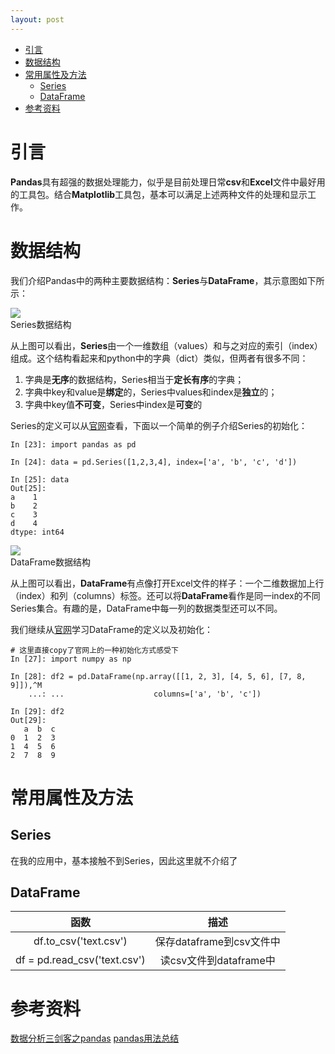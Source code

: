 ```yaml
---
layout: post 
---
```


- [引言](#引言)
- [数据结构](#数据结构)
- [常用属性及方法](#常用属性及方法)
  - [Series](#series)
  - [DataFrame](#dataframe)
- [参考资料](#参考资料)


# 引言
**Pandas**具有超强的数据处理能力，似乎是目前处理日常**csv**和**Excel**文件中最好用的工具包。结合**Matplotlib**工具包，基本可以满足上述两种文件的处理和显示工作。 

# 数据结构
我们介绍Pandas中的两种主要数据结构：**Series**与**DataFrame**，其示意图如下所示：

<div class="fig figcenter">
    <img src="https://imgconvert.csdnimg.cn/aHR0cHM6Ly91cGxvYWQtaW1hZ2VzLmppYW5zaHUuaW8vdXBsb2FkX2ltYWdlcy8xNDI1MDM1OC1jODQxYWI0Y2I3ZmY4OWY4LnBuZw?x-oss-process=image/format,png">
    <div class="figcaption">Series数据结构</div>
</div>

从上图可以看出，**Series**由一个一维数组（values）和与之对应的索引（index）组成。这个结构看起来和python中的字典（dict）类似，但两者有很多不同：
1. 字典是**无序**的数据结构，Series相当于**定长有序**的字典；
2. 字典中key和value是**绑定**的，Series中values和index是**独立**的；
3. 字典中key值**不可变**，Series中index是**可变**的

Series的定义可以从[官网](https://pandas.pydata.org/pandas-docs/stable/reference/api/pandas.Series.html)查看，下面以一个简单的例子介绍Series的初始化：

```
In [23]: import pandas as pd

In [24]: data = pd.Series([1,2,3,4], index=['a', 'b', 'c', 'd'])

In [25]: data
Out[25]:
a    1
b    2
c    3
d    4
dtype: int64
```

<div class="fig figcenter">
    <img src="https://imgconvert.csdnimg.cn/aHR0cHM6Ly91cGxvYWQtaW1hZ2VzLmppYW5zaHUuaW8vdXBsb2FkX2ltYWdlcy8xNDI1MDM1OC01MGRjOWQ1MDdjYTViMTAwLnBuZw?x-oss-process=image/format,png">
    <div class="figcaption">DataFrame数据结构</div>
</div>

从上图可以看出，**DataFrame**有点像打开Excel文件的样子：一个二维数据加上行（index）和列（columns）标签。还可以将**DataFrame**看作是同一index的不同Series集合。有趣的是，DataFrame中每一列的数据类型还可以不同。

我们继续从[官网](https://pandas.pydata.org/pandas-docs/stable/reference/frame.html)学习DataFrame的定义以及初始化：
```
# 这里直接copy了官网上的一种初始化方式感受下
In [27]: import numpy as np

In [28]: df2 = pd.DataFrame(np.array([[1, 2, 3], [4, 5, 6], [7, 8, 9]]),^M
    ...: ...                    columns=['a', 'b', 'c'])

In [29]: df2
Out[29]:
   a  b  c
0  1  2  3
1  4  5  6
2  7  8  9
```

# 常用属性及方法
## Series
在我的应用中，基本接触不到Series，因此这里就不介绍了

## DataFrame

函数|描述
:-:|:-:
df.to_csv('text.csv') | 保存dataframe到csv文件中
df = pd.read_csv('text.csv') | 读csv文件到dataframe中


# 参考资料

[数据分析三剑客之pandas](https://www.cnblogs.com/peng104/p/10398490.html)
[pandas用法总结](https://blog.csdn.net/yiyele/article/details/80605909)
